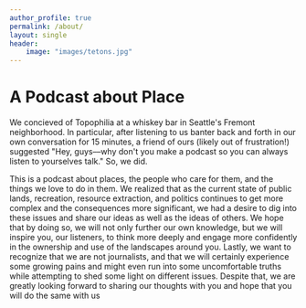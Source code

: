 ```yaml
---
author_profile: true
permalink: /about/
layout: single
header:
    image: "images/tetons.jpg"
---
```


# A Podcast about Place 
We concieved of Topophilia at a whiskey bar in Seattle's Fremont neighborhood. In particular, after listening to us banter back and forth in our own conversation for 15 minutes, a friend of ours (likely out of frustration!) suggested "Hey, guys––why don't you make a podcast so you can always listen to yourselves talk." So, we did. 

This is a podcast about places, the people who care for them, and the things we love to do in them. We realized that as the current state of public lands, recreation, resource extraction, and politics continues to get more complex and the consequences more significant, we had a desire to dig into these issues and share our ideas as well as the ideas of others. We hope that by doing so, we will not only further our own knowledge, but we will inspire you, our listeners, to think more deeply and engage more confidently in the ownership and use of the landscapes around you. Lastly, we want to recognize that we are not journalists, and that we will certainly experience some growing pains and might even run into some uncomfortable truths while attempting to shed some light on different issues. Despite that, we are greatly looking forward to sharing our thoughts with you and hope that you will do the same with us